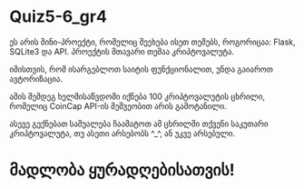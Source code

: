 # Quiz5-6_gr4
ეს არის მინი-პროექტი, რომელიც შეეხება ისეთ თემებს, როგორიცაა: Flask, SQLite3 და API.
პროექტის მთავარი თემაა კრიპტოვალუტა.

იმისთვის, რომ ისარგებლოთ საიტის ფუნქციონალით, უნდა გაიაროთ ავტორიზაცია.

ამის შემდეგ ხელმისაწვდომი იქნება 100 კრიპტოვალუტის ცხრილი, რომელიც CoinCap API-ის მეშვეობით არის გამოტანილი.

ასევე გექნებათ საშუალება ჩაამატოთ ამ ცხრილში თქვენი საკუთარი კრიპტოვალუტა, თუ ასეთი არსებობს ^_^, ან უკვე არსებული.
# მადლობა ყურადღებისათვის!
